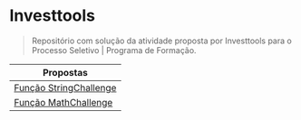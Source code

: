 # Investtools

>Repositório com solução da atividade proposta por Investtools para o Processo Seletivo | Programa de Formação.

| Propostas                  |
| -------------------------- |
| [Função StringChallenge](https://github.com/JefersonMelo/14-Investtools/tree/main/FuncaoStringChallenge) |
| [Função MathChallenge](https://github.com/JefersonMelo/14-Investtools/tree/main/FuncaoMathChallenge)   |
